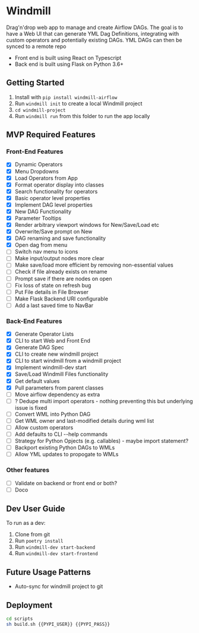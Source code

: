 # Windmill

Drag'n'drop web app to manage and create Airflow DAGs. The goal is to
have a Web UI that can generate YML Dag Definitions, integrating with
custom operators and potentially existing DAGs. YML DAGs can then be
synced to a remote repo

- Front end is built using React on Typescript
- Back end is built using Flask on Python 3.6+

## Getting Started

1. Install with `pip install windmill-airflow`
2. Run `windmill init` to create a local Windmill project
3. `cd windmill-project`
4. Run `windmill run` from this folder to run the app locally

## MVP Required Features

### Front-End Features

- [x] Dynamic Operators
- [x] Menu Dropdowns
- [x] Load Operators from App
- [x] Format operator display into classes
- [x] Search functionality for operators
- [x] Basic operator level properties
- [x] Implement DAG level properties
- [x] New DAG Functionality
- [x] Parameter Tooltips
- [x] Render arbitrary viewport windows for New/Save/Load etc
- [x] Overwrite/Save prompt on New
- [x] DAG renaming and save functionality
- [x] Open dag from menu
- [ ] Switch nav menu to icons
- [ ] Make input/output nodes more clear
- [ ] Make save/load more efficient by removing non-essential values
- [ ] Check if file already exists on rename
- [ ] Prompt save if there are nodes on open
- [ ] Fix loss of state on refresh bug
- [ ] Put File details in File Browser
- [ ] Make Flask Backend URI configurable
- [ ] Add a last saved time to NavBar

### Back-End Features

- [x] Generate Operator Lists
- [x] CLI to start Web and Front End
- [x] Generate DAG Spec
- [x] CLI to create new windmill project
- [x] CLI to start windmill from a windmill project
- [x] Implement windmill-dev start
- [x] Save/Load Windmill Files functionality
- [x] Get default values
- [x] Pull parameters from parent classes
- [ ] Move airflow dependency as extra
- [ ] ? Dedupe multi import operators - nothing preventing this but underlying issue is fixed
- [ ] Convert WML into Python DAG
- [ ] Get WML owner and last-modified details during wml list
- [ ] Allow custom operators
- [ ] Add defaults to CLI --help commands
- [ ] Strategy for Python Opjects (e.g. callables) - maybe import statement?
- [ ] Backport existing Python DAGs to WMLs
- [ ] Allow YML updates to propogate to WMLs

### Other features

- [ ] Validate on backend or front end or both?
- [ ] Doco

## Dev User Guide

To run as a dev:

1. Clone from git
2. Run `poetry install`
3. Run `windmill-dev start-backend`
4. Run `windmill-dev start-frontend`

## Future Usage Patterns

- Auto-sync for windmill project to git

## Deployment

```bash
cd scripts
sh build.sh {{PYPI_USER}} {{PYPI_PASS}}
```
